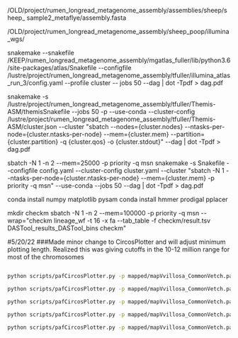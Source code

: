/OLD/project/rumen_longread_metagenome_assembly/assemblies/sheep/sheep_
sample2_metaflye/assembly.fasta


/OLD/project/rumen_longread_metagenome_assembly/sheep_poop/illumina_wgs/

snakemake --snakefile /KEEP/rumen_longread_metagenome_assembly/mgatlas_fuller/lib/python3.6/site-packages/atlas/Snakefile --configfile /lustre/project/rumen_longread_metagenome_assembly/tfuller/illumina_atlas_run_3/config.yaml --profile cluster --
jobs 50 --dag | dot -Tpdf > dag.pdf

snakemake -s /lustre/project/rumen_longread_metagenome_assembly/tfuller/Themis-ASM/themisSnakefile --jobs 50 -p --use-conda --cluster-config /lustre/project/rumen_longread_metagenome_assembly/tfuller/Themis-ASM/cluster.json --cluster "sbatch --nodes={cluster.nodes} --ntasks-per-node={cluster.ntasks-per-node} --mem={cluster.mem} --partition={cluster.partition} -q {cluster.qos} -o {cluster.stdout}" --dag | dot -Tpdf > dag.pdf


sbatch -N 1 -n 2 --mem=25000 -p priority -q msn snakemake -s Snakefile --configfile config.yaml --cluster-config cluster.yaml --cluster "sbatch -N 1 --ntasks-per-node={cluster.ntasks-per-node} --mem={cluster.mem} -p priority -q msn" --use-conda --jobs 50 --dag | dot -Tpdf > dag.pdf


conda install numpy matplotlib pysam
conda install hmmer prodigal pplacer


mkdir checkm
sbatch -N 1 -n 2 --mem=100000 -p priority -q msn --wrap="checkm lineage_wf -t 16 -x fa --tab_table -f checkm/result.tsv DASTool_results_DASTool_bins checkm"

#5/20/22
###Made minor change to CircosPlotter and will adjust minimum plotting length. Realized this was giving cutoffs in the 10-12 million range for most of the chromosomes

```bash

python scripts/pafCircosPlotter.py -p mapped/mapVvillosa_CommonVetch.paf -r fastas/Vvillosa.fa -q fastas/CommonVetch.fa -o circos_50000 -c 10 -m 50000

python scripts/pafCircosPlotter.py -p mapped/mapVvillosa_CommonVetch.paf -r fastas/Vvillosa.fa -q fastas/CommonVetch.fa -o circos_100000 -c 10 -m 100000

python scripts/pafCircosPlotter.py -p mapped/mapVvillosa_CommonVetch.paf -r fastas/Vvillosa.fa -q fastas/CommonVetch.fa -o circos_1000000 -c 10 -m 1000000

python scripts/pafCircosPlotter.py -p mapped/mapVvillosa_CommonVetch.paf -r fastas/Vvillosa.fa -q fastas/CommonVetch.fa -o circos_500000 -c 10 -m 500000

python scripts/pafCircosPlotter.py -p mapped/mapVvillosa_CommonVetch.paf -r fastas/Vvillosa.fa -q fastas/CommonVetch.fa -o circos_250000 -c 10 -m 250000